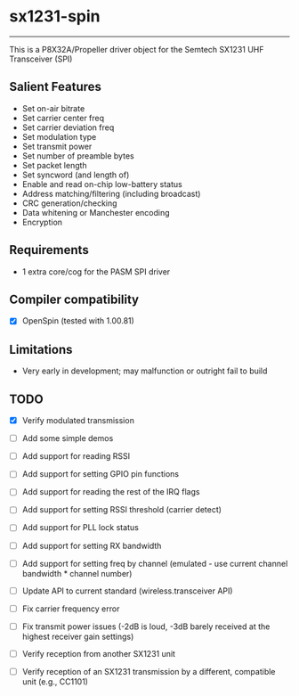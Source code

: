 # sx1231-spin 
-------------

This is a P8X32A/Propeller driver object for the Semtech SX1231 UHF Transceiver (SPI)

## Salient Features

* Set on-air bitrate
* Set carrier center freq
* Set carrier deviation freq
* Set modulation type
* Set transmit power
* Set number of preamble bytes
* Set packet length
* Set syncword (and length of)
* Enable and read on-chip low-battery status
* Address matching/filtering (including broadcast)
* CRC generation/checking
* Data whitening or Manchester encoding
* Encryption

## Requirements

* 1 extra core/cog for the PASM SPI driver

## Compiler compatibility

- [x] OpenSpin (tested with 1.00.81)

## Limitations

* Very early in development; may malfunction or outright fail to build

## TODO

- [x] Verify modulated transmission
- [ ] Add some simple demos
- [ ] Add support for reading RSSI
- [ ] Add support for setting GPIO pin functions
- [ ] Add support for reading the rest of the IRQ flags
- [ ] Add support for setting RSSI threshold (carrier detect)
- [ ] Add support for PLL lock status
- [ ] Add support for setting RX bandwidth
- [ ] Add support for setting freq by channel (emulated - use current channel bandwidth * channel number)
- [ ] Update API to current standard (wireless.transceiver API)
- [ ] Fix carrier frequency error
- [ ] Fix transmit power issues (-2dB is loud, -3dB barely received at the highest receiver gain settings)
- [ ] Verify reception from another SX1231 unit
- [ ] Verify reception of an SX1231 transmission by a different, compatible unit (e.g., CC1101)

